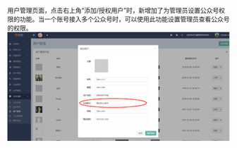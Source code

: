 用户管理页面，点击右上角“添加/授权用户”时，新增加了为管理员设置公众号权限的功能。当一个账号接入多个公众号时，可以使用此功能设置管理员查看公众号的权限。![](/assets/1520317490%281%29.jpg)

